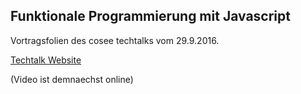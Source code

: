 ## Funktionale Programmierung mit Javascript

Vortragsfolien des cosee techtalks vom 29.9.2016.

[Techtalk Website](talks.cosee.biz)

(Video ist demnaechst online)

